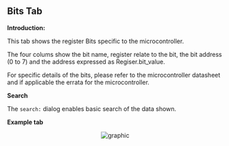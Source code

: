 <div class="section">

<div class="titlepage">

<div>

<div>

<span id="bits_tab"></span>Bits Tab
------------------------------------

</div>

</div>

</div>

<span class="strong">**Introduction:**</span>

This tab shows the register Bits specific to the microcontroller.

The four colums show the bit name, register relate to the bit, the bit
address (0 to 7) and the address expressed as Regiser.bit\_value.

For specific details of the bits, please refer to the microcontroller
datasheet and if applicable the errata for the microcontroller.

  
  
<span class="strong">**Search**</span>

The `search:` dialog enables basic search of the data shown.  
  

<span class="strong">**Example tab**</span>

<div class="informalfigure">

<div class="mediaobject" align="center">

![graphic](./images/Bits.PNG)

</div>

</div>

  
  

</div>
